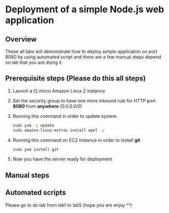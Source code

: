 # Deployment of a simple Node.js web application

## Overview

These all labs will demonstrate how to deploy simple application on port 8080 by using automated script and there are a few manual steps depend on lab that you are doing it.

## Prerequisite steps **(Please do this all steps)**

1. Launch a t2.micro Amazon Linux 2 instance
2. Set the security group to have one more inbound rule for HTTP port **8080** from **anywhere** (0.0.0.0/0)
3. Running this command in order to update system

    ```sh
    sudo yum -y update
    sudo amazon-linux-extras install epel -y
    ```

4. Running this command on EC2 instance in order to install **git**

    ```sh
    sudo yum install git
    ```

5. Now you have the server ready for deployment

## Manual steps

## Automated scripts
Please go to do lab from lab1 to lab5 (hope you are enjoy ^^)
